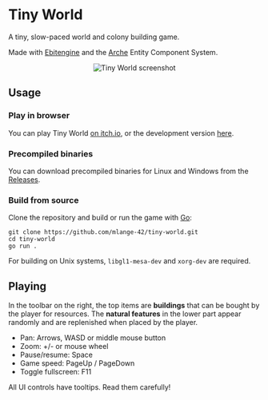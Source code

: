 # Tiny World

A tiny, slow-paced world and colony building game.

Made with [Ebitengine](https://github.com/hajimehoshi/ebiten) and the [Arche](https://github.com/mlange-42/arche) Entity Component System.

<div align="center" width="100%">
<img alt="Tiny World screenshot" src="https://github.com/mlange-42/tiny-world/assets/44003176/b3384739-af7c-4f44-996f-8f1cb5097fa3"></img>
</div>

## Usage

### Play in browser

You can play Tiny World [on itch.io](https://mlange-42.itch.io/tiny-world),
or the development version [here](https://mlange-42.github.io/tiny-world/).

### Precompiled binaries

You can download precompiled binaries for Linux and Windows from the [Releases](https://github.com/mlange-42/tiny-world/releases).

### Build from source

Clone the repository and build or run the game with [Go](https://go.dev):

```shell
git clone https://github.com/mlange-42/tiny-world.git
cd tiny-world
go run .
```

For building on Unix systems, `libgl1-mesa-dev` and `xorg-dev` are required.

## Playing

In the toolbar on the right, the top items are **buildings** that can be bought by the player for resources.
The **natural features** in the lower part appear randomly and are replenished when placed by the player.

* Pan: Arrows, WASD or middle mouse button
* Zoom: +/- or mouse wheel
* Pause/resume: Space
* Game speed: PageUp / PageDown
* Toggle fullscreen: F11

All UI controls have tooltips. Read them carefully!
